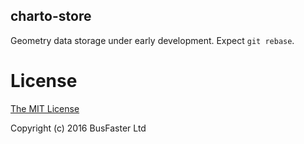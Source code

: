 charto-store
------------

Geometry data storage under early development. Expect `git rebase`.

License
=======

[The MIT License](https://raw.githubusercontent.com/charto/charto-store/master/LICENSE)

Copyright (c) 2016 BusFaster Ltd
